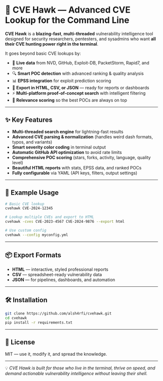 # 🦅 CVE Hawk — Advanced CVE Lookup for the Command Line

**CVE Hawk** is a **blazing-fast**, **multi-threaded** vulnerability intelligence tool designed for security researchers, pentesters, and sysadmins who want **all their CVE hunting power right in the terminal**.

It goes beyond basic CVE lookups by:

* 📡 **Live data** from NVD, GitHub, Exploit-DB, PacketStorm, Rapid7, and more
* 🔍 **Smart POC detection** with advanced ranking & quality analysis
* 📊 **EPSS integration** for exploit prediction scoring
* 💾 **Export in HTML, CSV, or JSON** — ready for reports or dashboards
* ⚡ **Multi-platform proof-of-concept search** with intelligent filtering
* 🎯 **Relevance scoring** so the best POCs are always on top

---

## ✨ Key Features

* **Multi-threaded search engine** for lightning-fast results
* **Advanced CVE parsing & normalization** (handles weird dash formats, typos, and variants)
* **Smart severity color coding** in terminal output
* **Automatic GitHub API optimization** to avoid rate limits
* **Comprehensive POC scoring** (stars, forks, activity, language, quality level)
* **Beautiful HTML reports** with stats, EPSS data, and ranked POCs
* **Fully configurable** via YAML (API keys, filters, output settings)

---

## 🚀 Example Usage

```bash
# Basic CVE lookup
cvehawk CVE-2024-12345

# Lookup multiple CVEs and export to HTML
cvehawk -cves CVE-2023-4567 CVE-2024-9876 --export html

# Use custom config
cvehawk --config myconfig.yml
```

---

## 📦 Export Formats

* **HTML** — interactive, styled professional reports
* **CSV** — spreadsheet-ready vulnerability data
* **JSON** — for pipelines, dashboards, and automation

---

## 🛠 Installation

```bash
git clone https://github.com/alsh4rfi/cvehawk.git
cd cvehawk
pip install -r requirements.txt
```

---

## 📜 License

MIT — use it, modify it, and spread the knowledge.

---

💡 *CVE Hawk is built for those who live in the terminal, thrive on speed, and demand actionable vulnerability intelligence without leaving their shell.*
